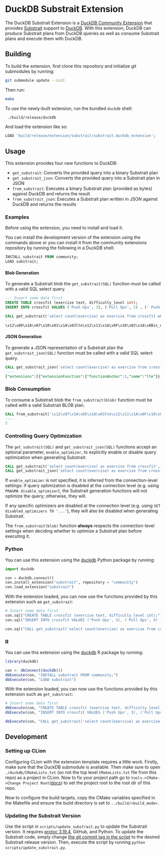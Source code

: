 # DuckDB Substrait Extension

The DuckDB Substrait Extension is a [DuckDB Community Extension](https://duckdb.org/community_extensions/) that provides [Substrait](https://substrait.io) support to [DuckDB](https://www.duckdb.org).
With this extension, DuckDB can produce Substrait plans from DuckDB queries as well as consume Substrait plans and execute them with DuckDB.

## Building

To build the extension, first clone this repository and initialize git submodules by running:

```sh
git submodule update --init
```

Then run:

```sh
make
```

To use the newly-built extension, run the bundled `duckdb` shell:

```sh
 ./build/release/duckdb
```

And load the extension like so:

```sql
LOAD 'build/release/extension/substrait/substrait.duckdb_extension';
```

## Usage

This extension provides four new functions to DuckDB:

- `get_substrait`: Converts the provided query into a binary Substrait plan
- `get_substrait_json`: Converts the provided query into a Substrait plan in JSON
- `from_substrait`: Executes a binary Substrait plan (provided as bytes) against DuckDB and returns the result
- `from_substrait_json`: Executes a Substrait plan written in JSON against DuckDB and returns the results

### Examples

Before using the extension, you need to install and load it.

You can install the development version of the extension using the commands above or you can install it from the community extensions repository by running the following in a DuckDB shell:

```sql
INSTALL substrait FROM community;
LOAD substrait;
```

#### Blob Generation

To generate a Substrait blob the `get_substrait(SQL)` function must be called with a valid SQL select query.

```sql
--- Insert some data first
CREATE TABLE crossfit (exercise text, difficulty_level int);
INSERT INTO crossfit VALUES ('Push Ups', 3), ('Pull Ups', 5) , (' Push Jerk', 7), ('Bar Muscle Up', 10);

CALL get_substrait('select count(exercise) as exercise from crossfit where difficulty_level <=5');
----
\x12\x09\x1A\x07\x10\x01\x1A\x03lte\x12\x11\x1A\x0F\x10\x02\x1A\x0Bis_not_null\x12\x09\x1A\x07\x10\x03\x1A\x03and\x12\x10\x1A\x0E\x10\x04\x1A\x0Acount_star\x1A\xCB\x01\x12\xC8\x01\x0A\xBB\x01:\xB8\x01\x12\xAB\x01"\xA8\x01\x12\x97\x01\x0A\x94\x01\x12.\x0A\x08exercise\x0A\x0Fdifficulty_level\x12\x11\x0A\x07\xB2\x01\x04\x08\x0D\x18\x01\x0A\x04*\x02\x10\x01\x18\x02\x1AJ\x1AH\x08\x03\x1A\x04\x0A\x02\x10\x01""\x1A \x1A\x1E\x08\x01\x1A\x04*\x02\x10\x01"\x0C\x1A\x0A\x12\x08\x0A\x04\x12\x02\x08\x01"\x00"\x06\x1A\x04\x0A\x02(\x05"\x1A\x1A\x18\x1A\x16\x08\x02\x1A\x04*\x02\x10\x01"\x0C\x1A\x0A\x12\x08\x0A\x04\x12\x02\x08\x01"\x00"\x0A\x0A\x06\x0A\x02\x08\x01\x0A\x00\x10\x01:\x0A\x0A\x08crossfit\x1A\x00"\x0A\x0A\x08\x08\x04*\x04:\x02\x10\x01\x1A\x08\x12\x06\x0A\x02\x12\x00"\x00\x12\x08exercise
```

#### JSON Generation

To generate a JSON representation of a Substrait plan the `get_substrait_json(SQL)` function must be called with a valid SQL select query.

```sql
CALL get_substrait_json('select count(exercise) as exercise from crossfit where difficulty_level <=5');
----
{"extensions":[{"extensionFunction":{"functionAnchor":1,"name":"lte"}},{"extensionFunction":{"functionAnchor":2,"name":"is_not_null"}},{"extensionFunction":{"functionAnchor":3,"name":"and"}},{"extensionFunction":{"functionAnchor":4,"name":"count_star"}}],"relations":[{"root":{"input":{"project":{"input":{"aggregate":{"input":{"read":{"baseSchema":{"names":["exercise","difficulty_level"],"struct":{"types":[{"varchar":{"length":13,"nullability":"NULLABILITY_NULLABLE"}},{"i32":{"nullability":"NULLABILITY_NULLABLE"}}],"nullability":"NULLABILITY_REQUIRED"}},"filter":{"scalarFunction":{"functionReference":3,"outputType":{"bool":{"nullability":"NULLABILITY_NULLABLE"}},"arguments":[{"value":{"scalarFunction":{"functionReference":1,"outputType":{"i32":{"nullability":"NULLABILITY_NULLABLE"}},"arguments":[{"value":{"selection":{"directReference":{"structField":{"field":1}},"rootReference":{}}}},{"value":{"literal":{"i32":5}}}]}}},{"value":{"scalarFunction":{"functionReference":2,"outputType":{"i32":{"nullability":"NULLABILITY_NULLABLE"}},"arguments":[{"value":{"selection":{"directReference":{"structField":{"field":1}},"rootReference":{}}}}]}}}]}},"projection":{"select":{"structItems":[{"field":1},{}]},"maintainSingularStruct":true},"namedTable":{"names":["crossfit"]}}},"groupings":[{}],"measures":[{"measure":{"functionReference":4,"outputType":{"i64":{"nullability":"NULLABILITY_NULLABLE"}}}}]}},"expressions":[{"selection":{"directReference":{"structField":{}},"rootReference":{}}}]}},"names":["exercise"]}}]}
```

### Blob Consumption

To consume a Substrait blob the `from_substrait(blob)` function must be called with a valid Substrait BLOB plan.

```sql
CALL from_substrait('\x12\x07\x1A\x05\x1A\x03lte\x12\x11\x1A\x0F\x10\x01\x1A\x0Bis_not_null\x12\x09\x1A\x07\x10\x02\x1A\x03and\x12\x10\x1A\x0E\x10\x03\x1A\x0Acount_star\x1A\xA4\x01\x12\xA1\x01\x0A\x94\x01:\x91\x01\x12\x86\x01"\x83\x01\x12y:w\x12c\x12a\x12+\x0A)\x12\x1B\x0A\x08exercise\x0A\x0Fdifficulty_level:\x0A\x0A\x08crossfit\x1A2\x1A0\x08\x02"\x18\x1A\x16\x1A\x14"\x0A\x1A\x08\x12\x06\x0A\x04\x12\x02\x08\x01"\x06\x1A\x04\x0A\x02(\x05"\x12\x1A\x10\x1A\x0E\x08\x01"\x0A\x1A\x08\x12\x06\x0A\x04\x12\x02\x08\x01\x1A\x08\x12\x06\x0A\x04\x12\x02\x08\x01\x1A\x06\x12\x04\x0A\x02\x12\x00\x1A\x00"\x04\x0A\x02\x08\x03\x1A\x06\x12\x04\x0A\x02\x12\x00\x12\x08exercise'::BLOB);
----
2
```

### Controlling Query Optimization

The `get_substrait(SQL)` and `get_substrait_json(SQL)` functions accept an optional parameter, `enable_optimizer`,
to explicitly enable or disable query optimization when generating Substrait:

```sql
CALL get_substrait('select count(exercise) as exercise from crossfit', enable_optimizer=false);
CALL get_substrait_json('select count(exercise) as exercise from crossfit', enable_optimizer=true);
```

If `enable_optimizer` is not specified, it is inferred from the connection-level settings: if query optimization
is disabled at the connection level (e.g. using `PRAGMA disable_optimizer`), the Substrait generation functions
will not optimize the query; otherwise, they will.

If any specific optimizers are disabled at the connection level (e.g. using `SET disabled_optimizers TO '...'`),
they will also be disabled when generating Substrait.

The `from_substrait(blob)` function **always** respects the connection-level settings when deciding whether to
optimize a Substrait plan before executing it.

### Python

You can use this extension using the [duckdb](https://pypi.org/project/duckdb/) Python package by running:

```python
import duckdb

con = duckdb.connect()
con.install_extension("substrait", repository = "community")
con.load_extension("substrait")
```

With the extension loaded, you can now use the functions provided by this extension such as `get_substrait`:

```python
# Insert some data first
con.sql("CREATE TABLE crossfit (exercise text, difficulty_level int);")
con.sql("INSERT INTO crossfit VALUES ('Push Ups', 3), ('Pull Ups', 5) , (' Push Jerk', 7), ('Bar Muscle Up', 10);")

con.sql("CALL get_substrait('select count(exercise) as exercise from crossfit where difficulty_level <=5');")
```

### R

You can use this extension using the [duckdb](https://cran.r-project.org/web/packages/duckdb/index.html) R package by running:

```r
library(duckdb)

con <- dbConnect(duckdb())
dbExecute(con, "INSTALL substrait FROM community;")
dbExecute(con, "LOAD substrait")
```

With the extension loaded, you can now use the functions provided by this extension such as `get_substrait`:

```r
# Insert some data first
dbExecute(con, "CREATE TABLE crossfit (exercise text, difficulty_level int);")
dbExecute(con, "INSERT INTO crossfit VALUES ('Push Ups', 3), ('Pull Ups', 5) , (' Push Jerk', 7), ('Bar Muscle Up', 10);")

dbExecute(con, "CALL get_substrait('select count(exercise) as exercise from crossfit where difficulty_level <=5');")
```

## Development

### Setting up CLion

Configuring CLion with the extension template requires a little work. Firstly, make sure that the DuckDB submodule is available.
Then make sure to open `./duckdb/CMakeLists.txt` (so not the top level `CMakeLists.txt` file from this repo) as a project in CLion.
Now to fix your project path go to `tools->CMake->Change Project Root`([docs](https://www.jetbrains.com/help/clion/change-project-root-directory.html)) to set the project root to the root dir of this repo.

Now to configure the build targets, copy the CMake variables specified in the Makefile and ensure
the build directory is set to `../build/<build_mode>`.

### Updating the Substrait Version

Use the script in `scripts/update_substrait.py` to update the Substrait version. It requires [protoc 3.19.4](https://github.com/protocolbuffers/protobuf/releases/tag/v3.19.4), GitHub, and Python.
To update the Substrait code, simply change [the git commit tag in the script](https://github.com/duckdb/substrait/blob/main/scripts/update_substrait.py#L8) to the desired Substrait release version.
Then, execute the script by running `python scripts/update_substrait.py`.
